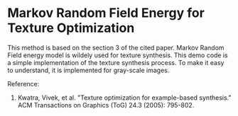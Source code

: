 # Markov Random Field Energy for Texture Optimization
This method is based on the section 3 of the cited paper. Markov Random Field energy model is wildely used for texture synthesis. This demo code is a simple implementation of the texture synthesis process. To make it easy to understand, it is implemented for gray-scale images.

Reference:
1. Kwatra, Vivek, et al. "Texture optimization for example-based synthesis." ACM Transactions on Graphics (ToG) 24.3 (2005): 795-802.
